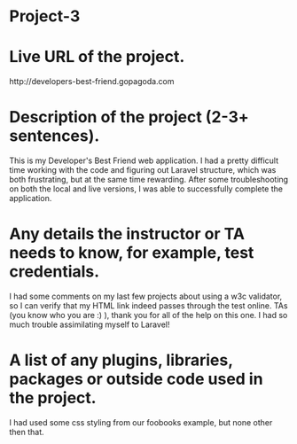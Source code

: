 Project-3
=========
<h1>Live URL of the project.</h1>
<p>http://developers-best-friend.gopagoda.com</p>
<h1>Description of the project (2-3+ sentences).</h1>
<p>This is my Developer's Best Friend web application. I had a pretty difficult time working with the code and figuring out Laravel structure, which was both frustrating, but at the same time rewarding. After some troubleshooting on both the local and live versions, I was able to successfully complete the application.</p>
<h1>Any details the instructor or TA needs to know, for example, test credentials.</h1>
<p>I had some comments on my last few projects about using a w3c validator, so I can verify that my HTML link indeed passes through the test online. TAs (you know who you are :) ), thank you for all of the help on this one. I had so much trouble assimilating myself to Laravel!</p>
<h1>A list of any plugins, libraries, packages or outside code used in the project.</h1>
<p>I had used some css styling from our foobooks example, but none other then that.</p>
